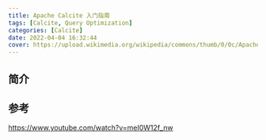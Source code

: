 ```yaml
---
title: Apache Calcite 入门指南
tags: [Calcite, Query Optimization]
categories: [Calcite]
date: 2022-04-04 16:32:44
cover: https://upload.wikimedia.org/wikipedia/commons/thumb/0/0c/Apache_Calcite_Logo.svg/1200px-Apache_Calcite_Logo.svg.png
---
```


## 简介



## 参考

https://www.youtube.com/watch?v=meI0W12f_nw
